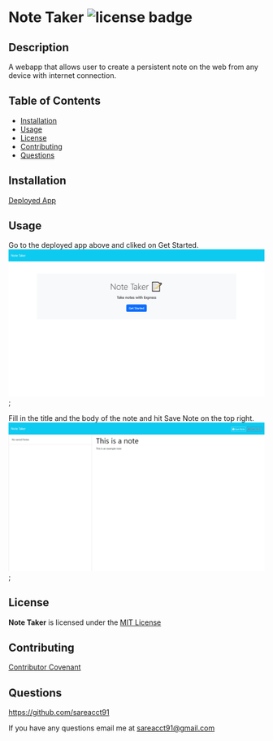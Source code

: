# Note Taker   ![license badge](https://img.shields.io/github/license/sareacct91/Note-Taker)

## Description

A webapp that allows user to create a persistent note on the web from any device with internet connection.

## Table of Contents

- [Installation](#installation)
- [Usage](#usage)
- [License](#license)
- [Contributing](#contributing)
- [Questions](#questions)


## Installation

[Deployed App](https://note-taker-6i26.onrender.com)

## Usage

Go to the deployed app above and cliked on Get Started.
![Landing Page](./assets/images/ss0.png);

Fill in the title and the body of the note and hit Save Note on the top right.
![Landing Page](./assets/images/ss1.png);

## License

**Note Taker** is licensed under the [MIT License](https://github.com/sareacct91/{data.githubRepoName}/blob/master/LICENSE)

## Contributing

[Contributor Covenant](https://www.contributor-covenant.org/)

## Questions

https://github.com/sareacct91

If you have any questions email me at sareacct91@gmail.com